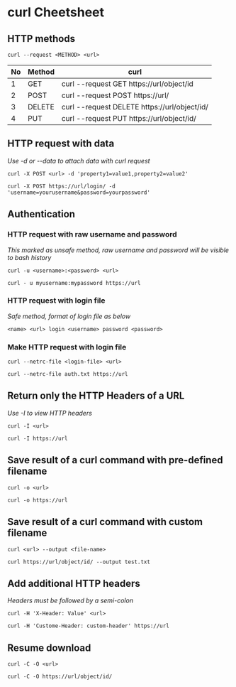 # curl Cheetsheet

## HTTP methods
```
curl --request <METHOD> <url>
```

|  No |  Method | curl  |
|---|---|---|
| 1 | GET | curl --request GET https://url/object/id |
| 2 | POST | curl --request POST https://url/ |
| 3 | DELETE | curl --request DELETE https://url/object/id/ |
| 4 | PUT | curl --request PUT https://url/object/id/ |

## HTTP request with data
*Use -d or --data to attach data with curl request*
```
curl -X POST <url> -d 'property1=value1,property2=value2'

curl -X POST https://url/login/ -d 'username=yourusername&password=yourpassword'
```

## Authentication
### HTTP request with raw username and password
*This marked as unsafe method, raw username and password will be visible to bash history*
```
curl -u <username>:<password> <url>

curl - u myusername:mypassword https://url
```

### HTTP request with login file
*Safe method, format of login file as below*
```
<name> <url> login <username> password <password>
```
### Make HTTP request with login file
```
curl --netrc-file <login-file> <url>

curl --netrc-file auth.txt https://url
```

## Return only the HTTP Headers of a URL
*Use -I to view HTTP headers*
```
curl -I <url>

curl -I https://url
```

## Save result of a curl command with pre-defined filename
```
curl -o <url>

curl -o https://url
```

## Save result of a curl command with custom filename
```
curl <url> --output <file-name>

curl https://url/object/id/ --output test.txt
```

## Add additional HTTP headers
*Headers must be followed by a semi-colon*
```
curl -H 'X-Header: Value' <url>

curl -H 'Custome-Header: custom-header' https://url
```

## Resume download
```
curl -C -O <url>

curl -C -O https://url/object/id/
```
